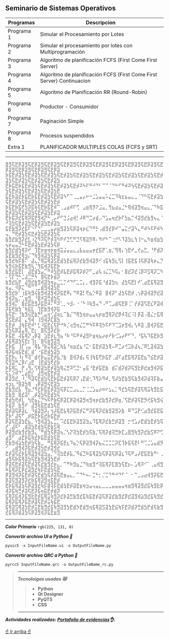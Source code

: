 ## Seminario de Sistemas Operativos
<!--
![Cj bailando reggaeton](https://user-images.githubusercontent.com/92269511/217409180-695771e3-6c8c-4150-8669-c933a0676868.gif)
-->
| Programas | Descripcion |
| --- | --- |
| Programa 1 | Simular el Procesamiento por Lotes |
| Programa 2 | Simular el procesamiento por lotes con Multiprogramación |
| Programa 3 | Algoritmo de planificación FCFS (First Come First Server) |
| Programa 4 | Algoritmo de planificación FCFS (First Come First Server) Continuacion |
| Programa 5 | Algoritmo de Planificación RR (Round-Robin) |
| Programa 6 | Productor - Consumidor |
| Programa 7 | Paginación Simple |
| Programa 8 | Procesos suspendidos |
| Extra 1 | PLANIFICADOR MULTIPLES COLAS (FCFS y SRT) |

---


⣿⣻⢯⣟⡿⣽⣻⢯⣟⡿⣽⣻⢯⣟⡿⣽⣻⢯⣟⡿⣽⣻⢯⣟⡿⣽⣻⢯⣟⡿⣽⣻⢯⣟⡿⣽⣻⢯⣟⡿⣽⣻⢯⣟⡿⣽⣻⢯⣟⡿⣽⣻⢯⣟⡿⣽⣻⢯⣟⡿⣽⣻⢯⣟⡿⣽
⡷⣯⣟⡾⣽⣳⢯⣟⡾⣽⣳⢯⣟⡾⣽⣳⢯⣟⡾⣽⣳⢯⣟⡾⣽⣳⢯⣟⡾⣽⣳⢯⣟⡾⣽⣳⢯⣟⡾⣽⣳⢯⣟⡾⣽⣳⢯⣟⡾⣽⣳⢯⣟⡾⣽⣳⢯⣟⡾⣽⣳⢯⣟⡾⣽⣳
⣟⡷⣯⣟⡷⣯⣟⡾⣽⣳⢯⣟⡾⣽⣳⢯⣟⡾⣽⣳⢯⣟⡾⠽⠳⠏⠛⠚⠙⠃⠉⠉⠈⠙⠓⠋⠛⠾⠽⢳⢯⣟⡾⣽⣳⢯⣟⡾⣽⣳⢯⣟⡾⣽⣳⢯⣟⡾⣽⣳⢯⣟⡾⣽⣳⣟
⣯⣟⡷⣽⣞⡷⣯⣟⡷⣯⣟⡾⣽⣳⢯⣟⡾⣽⠳⠋⠉⢀⣀⣤⡤⠖⠒⣈⣡⣤⣤⠥⣌⣉⠹⢷⣖⣦⣤⣄⣀⠈⠙⠓⢯⣟⡾⣽⣳⢯⣟⡾⣽⣳⢯⣟⡾⣽⣳⢯⣟⡾⣽⣳⣟⡾
⡷⣯⣟⡷⣯⢟⣳⡽⣯⢷⢯⣟⡷⣯⣟⠾⠉⢀⣠⣴⠾⠏⢋⠀⣠⣶⢿⡻⠝⣨⣤⡀⢻⣦⣴⣤⣈⠓⢿⢾⣽⣻⢶⣤⣄⡈⠙⠷⣯⣟⡾⣽⣳⢯⣟⡾⣽⣳⢯⣟⡾⣽⣳⣟⡾⣽
⣟⡷⣯⡽⣞⣯⢿⡽⣯⣟⣻⢾⡝⠓⢀⡤⠞⠋⣙⣨⣴⢾⡃⠼⠿⠙⣉⡴⣾⡠⠙⣡⣤⢶⣞⡷⠏⣳⣦⡉⠺⣽⣻⣞⣷⣻⢦⣄⠈⠚⢽⣳⢯⣟⡾⣽⣳⢯⣟⡾⣽⣳⣟⡾⣽⣳
⣯⣟⣷⣻⡽⣞⣯⠏⠑⠋⡙⣁⣀⣀⣤⡴⣶⣻⣽⣳⢯⡿⣽⢶⡶⣎⠙⠛⡓⢠⣾⣻⣞⡿⠞⠉⣤⣍⡚⣽⠳⣄⠛⠾⠳⠯⠟⠾⠳⢤⡀⠙⢟⡾⣽⣳⢯⣟⡾⣽⣳⣟⡾⣽⣳⢯
⣷⣻⣞⣷⣻⡽⣞⣇⠰⣝⠻⠽⢯⠟⡾⢽⠳⠟⠞⣙⢋⠛⣙⠫⢿⣽⡻⠿⠄⠻⠞⠓⠉⢐⡚⠣⠹⣽⣳⣆⢳⢸⠒⣄⠳⣶⢾⣶⣳⢦⡶⣤⣤⣙⠓⠯⣟⡾⣽⣳⣟⡾⣽⣳⢯⡿
⣷⣻⣞⣾⣳⢿⡽⠞⠀⢹⣟⡶⣶⢶⡶⣶⢾⣭⣬⣤⣤⣄⣠⣧⣤⣤⣤⡶⣞⣯⡟⢁⣶⡈⢻⢿⡄⢱⣟⠞⣀⢞⣤⣋⡀⠘⠟⣾⡽⣯⣟⣷⣻⣞⢿⣲⡌⠙⢷⣻⢾⣽⣳⢯⡿⣽
⣷⣻⣞⢷⡯⣿⠍⠀⣼⣄⡙⢿⣭⢿⣽⣫⣟⣾⣳⣟⣮⢿⡽⣞⣷⣻⢾⣽⡻⠊⢰⣯⢷⣻⣆⢫⡇⢸⣯⣟⣯⢸⢯⡿⣽⢷⡶⣄⡙⢷⣻⢮⡷⣯⣟⣷⣻⢧⡈⢻⣯⢾⡽⣯⣟⡷
⣷⣻⣞⣯⣟⡇⠀⣼⣟⣾⣳⣤⡉⠛⠾⣳⣟⡾⣧⣟⡾⣯⢿⡽⡾⡝⠋⣀⣴⢧⢰⣌⣉⠳⢯⡄⠂⣿⣞⡽⣞⢨⡿⠽⣫⢿⡽⣉⠳⠄⢫⡏⢙⠓⣈⣼⣉⡛⠳⠀⣿⢯⣟⡷⣾⡽
⣷⣻⣞⣧⡟⠀⣼⣻⣞⣷⣻⢾⣽⣳⢶⣤⣈⣁⡉⠚⠙⠋⣁⣉⡄⡀⢾⣻⡽⣯⠘⣾⣽⣳⢦⠀⣼⣳⢯⣟⡇⠞⢁⣴⣟⣯⢿⣽⣻⢶⣤⡀⠺⡿⣍⠈⠛⠉⢉⣀⣾⣻⢾⣽⣳⣟
⣷⣻⣞⡷⠁⢰⣯⢷⣻⢮⣷⣻⢾⣽⣻⢾⡽⣯⣟⠿⡄⠙⠿⣽⡃⢟⣦⡑⠿⣽⠀⣿⢾⡽⠃⣼⣳⢯⣟⡾⢀⢢⡿⣽⢾⣽⡻⣞⣽⣻⢾⡽⣦⡈⢁⣶⣻⡀⠘⣿⠾⣽⣛⣾⣳⢯
⣷⣻⢾⡍⠀⣿⣞⣯⣟⣻⡼⣯⣟⠾⠍⠛⠽⢁⡀⠲⣺⠄⠐⠈⠓⠸⢷⣻⢤⠙⠠⠛⢉⣠⣾⢯⣟⡿⢈⠁⡞⡾⣽⢫⣟⣎⠟⣽⢾⡽⣯⢟⣷⣳⠈⢷⣯⣇⠀⢹⣟⣷⣻⢾⡽⣯
⣷⢯⣟⠂⢘⣷⣻⢮⣟⣷⡛⢃⣤⢶⢊⣼⢶⣆⠉⣷⡌⠙⢿⣳⢶⡶⣤⣤⢦⡶⣶⣻⢿⡽⣞⡿⠾⢽⣎⠨⡇⡿⣽⠠⣿⣌⡒⣯⢿⣽⣫⣟⡾⣽⠀⣄⢻⢾⠀⢸⣻⢾⡽⣏⣿⣳
⣯⣟⡾⠀⣸⢷⡯⣟⠾⠃⣃⠸⣯⣟⣎⢯⡟⠚⠷⡈⢴⣻⢶⣌⣉⠛⠳⠯⠿⢽⡳⠯⠟⠹⢉⣩⡶⣻⢾⡄⢣⠿⣽⢀⣿⢾⡽⣯⣟⣾⣳⢯⡿⣽⣤⢿⡈⣟⡆⠀⣿⢯⣻⡽⣞⡷
⡷⣯⣟⠀⢼⣯⢿⡝⢠⡿⣽⠀⣱⣟⡾⣆⢻⣦⠘⠷⠘⠯⠟⠾⣼⣻⠗⣶⢶⣦⡴⡶⠞⡷⢊⣡⡴⠟⠋⠙⡀⠘⣯⢧⠹⣯⣟⡷⣻⡼⣯⢿⣽⣳⢯⣟⡆⢹⡆⠈⣿⢯⣷⣻⣽⣻
⣟⡷⣯⠀⢸⡏⢡⣤⠈⢿⣧⠘⡷⣭⢿⣽⣊⢷⣧⠘⢶⣶⣞⣦⠘⣍⠂⣯⣟⡾⣽⣳⢿⠤⠟⣉⡴⢚⣩⡷⣼⢦⡈⠿⣃⣽⢾⣽⣳⢿⡽⣯⢶⣯⣟⣾⡁⣾⠁⠐⣯⣟⣾⣳⣽⣳
⣯⣟⡷⡄⠸⡆⠻⢽⠁⣾⢞⡷⣤⣭⣟⡾⣧⡘⣷⠀⣿⢾⡽⣾⡄⢯⢸⢷⣯⢟⡷⣯⡟⢀⣼⠏⣴⣟⣯⢿⡽⣯⣟⣦⠙⣮⣟⡾⣽⢯⣻⣽⠛⣌⡿⠎⣰⣟⠀⢸⣟⣾⣳⢟⣞⡷
⡷⣯⢿⣅⠀⡟⢠⢻⡄⢫⢿⣽⣳⣟⡾⣽⣳⢿⣌⣛⠽⢋⣙⠂⣤⣯⠘⣟⡾⣯⣟⣷⠀⣾⡍⣾⡽⣾⡽⢯⣻⣗⡿⣞⣶⣻⢾⡽⣯⢯⣅⡱⠾⠙⣁⣴⣟⡎⠀⣼⣻⢶⣯⣟⡾⣽
⡿⣽⣻⣞⡀⠸⡈⠻⣽⢯⣟⣾⣳⢯⣟⡷⣯⣟⡾⣽⢯⡿⡝⢠⣟⣾⢂⠹⢻⡵⠻⠾⡀⢻⡼⣳⣟⣷⣻⢯⣷⣻⢾⡽⣾⢽⡯⣷⣤⢶⣲⣆⠘⣿⣽⣳⢿⠀⢠⡿⣽⣻⢮⣟⣽⣳
⣟⣷⣻⣞⣧⠀⢻⣦⡘⠻⣞⡷⣯⣟⡾⣽⣳⢯⡿⣍⣉⣠⣄⣀⡉⢈⣈⣡⣤⡴⠶⠖⣢⣄⡁⠻⣞⣳⢯⣟⡾⣽⢯⢿⣭⢷⣻⣗⣯⣟⣷⣻⠀⣿⣞⣽⠃⢀⡾⣽⣳⢯⣟⣾⣳⢯
⣟⣾⣳⢟⡾⣇⠀⢳⣟⣦⣌⡙⠳⠯⠟⣷⢯⡿⣽⣏⡿⣽⢾⣽⣻⢶⣻⢶⡶⣞⣷⣻⡽⣞⡿⣶⡈⢫⣟⡾⣽⢯⣟⡻⢞⣯⢷⣻⢮⡷⣾⡽⠀⣷⣻⠞⠀⣼⣻⢷⣯⣟⣾⣳⢯⣟
⣟⡾⣽⢯⡿⣽⣆⠀⠹⣾⣽⣻⡽⡄⢲⡼⣯⣟⣧⢿⡽⣯⣟⡾⣍⠛⡽⣯⢿⡽⣞⣷⣻⣽⣻⡵⣷⠀⠿⠙⣩⡟⢊⣴⣻⣞⣯⣟⣯⣟⡷⠃⣼⢯⠋⢀⡾⣯⣟⡷⣯⣞⡷⣯⣟⡾
⡿⣽⢯⣟⣽⣳⣟⣦⡀⠱⣻⢾⣽⣳⣄⣉⡁⠩⣞⣯⣟⡷⣽⣻⣽⣳⣄⠹⣯⢿⡽⣞⣷⣛⡾⣽⣻⠀⡒⢚⣡⡴⣟⣾⣳⣟⡾⣳⢯⡞⢁⣼⠯⠃⢀⣾⣽⣳⣟⣾⣳⢯⣟⣷⣫⢿
⡿⣽⣻⣞⣷⣻⣞⣷⣻⣄⠈⠛⣾⣳⢯⡿⣽⢦⡈⢣⡝⢽⣳⣟⡾⣳⢯⣷⡈⢯⢿⡽⣾⢽⣛⡷⣏⣠⣿⣻⢷⣻⡽⣞⣷⣫⠿⠝⢋⣴⣻⠋⠀⣴⣟⡷⣯⢷⣞⡷⣯⣟⣾⣳⢯⣟
⣟⣷⣻⢾⣵⣳⣟⡾⣳⢯⣷⣀⠀⠛⣯⢿⡽⣯⣟⣆⠹⣦⡑⢯⡿⣽⣻⢾⡽⣦⣌⣉⣉⣉⡽⣏⢹⡷⣯⢯⣟⠇⠛⢉⣈⣡⣤⣾⡻⠊⠀⣠⣾⣻⢾⡽⣯⣟⡾⣽⣳⣟⡾⣽⣻⣞
⣟⡾⣽⢯⣞⡷⣯⢿⣽⣻⢾⣽⣳⣤⡈⠙⢽⣳⣟⡾⣧⡈⠻⣮⣙⠷⣯⢿⣽⣳⢯⡿⣽⢯⡿⣽⣆⠹⢯⠟⣠⡼⣟⣯⣟⣷⠛⠂⢀⣴⣻⢯⡷⣯⢿⣽⣳⢯⣟⣷⣻⢾⣽⣳⣟⡾
⡿⣽⢯⣟⡾⣽⢯⣟⡾⣽⢯⣞⣷⣻⣞⡶⣄⡀⠉⠛⠷⣻⣦⣈⠙⢷⣶⣻⠚⢽⣯⢿⡽⣏⣿⣳⢯⣟⡦⠄⣡⢿⠽⠊⠁⢀⣤⢾⣻⠷⣯⢿⡽⣏⡿⣞⣽⣻⣞⢷⡯⣟⣾⣳⢯⣟
⡿⣽⣻⢾⡽⣯⣟⡾⣽⢯⣟⣾⣳⢯⡾⣽⢯⣟⣶⣤⣄⡀⠉⠙⠓⠦⠄⣉⠓⡂⡈⣉⠙⠛⠚⠙⠋⠈⠀⠂⠉⣀⣠⣴⢾⣻⡽⣯⣟⡿⣽⢯⣻⣽⣻⡽⣞⡷⣯⢿⣽⣻⢶⣯⣟⡾
⣟⡷⣯⢿⣽⣳⢯⡿⣽⣻⣞⢷⡯⣿⢽⡯⣟⣾⣳⣟⡾⣽⣟⣶⢶⣲⣤⢤⣤⣄⣀⣀⣀⣤⣤⣤⣤⢶⣶⣻⢿⣽⣻⣞⣯⢷⣻⣗⡿⢾⡽⣯⢷⣛⡾⣽⢯⣟⡽⣯⢶⣯⣟⡾⣾⡽
⣯⢿⡽⣯⢾⡽⣯⣻⣗⣟⡾⣯⢿⣭⢷⣻⡽⣞⡷⣽⣛⣷⣻⣞⣯⢷⣯⣟⡾⣽⢯⡿⣽⣞⣷⣻⣞⡿⣞⣽⣻⢾⣵⣻⣞⣯⢷⣻⣞⣯⢿⡽⣯⢿⡽⣯⣟⡾⣽⢯⣟⡾⣭⢷⣯⣟
⣯⢿⣽⣫⢿⣽⣳⣟⡾⣭⣟⣷⣻⣞⣯⢷⣻⣽⣻⣳⣟⣾⡳⣟⣾⣻⢶⣯⢿⣽⣫⣽⣳⣟⣮⢷⡯⣟⡽⣾⡽⣛⣾⣳⡟⣾⢯⣷⣻⣞⣯⢿⡽⣾⣽⣳⢯⡿⣽⣻⢾⡽⣯⣟⣶⣻

---

***Color Primario*** `rgb(225, 131, 0)`

***Convertir archivo UI a Python 🤙***
```Python
pyuic5 -x InputFileName.ui -o OutputFileName.py
```
***Convertir archivo QRC a Python 🤙***
```Python
pyrcc5 InputFileName.qrc -o OutputFileName_rc.py
```
>---
> ***Tecnoloigas usadas 😻***
>> - **Python**
>> - **Qt Designer**
>> - **PyQT5**
>> - **CSS**
> ---
***Actividades realizadas: [Portafolio de evidencias](https://null/)👌.***

[☝️ Ir arriba ☝️](#seminario-de-sistemas-operativos)

